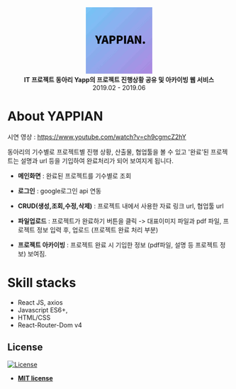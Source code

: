 <div align="center">
	<div><a href="[https://www.youtube.com/watch?v=ch9cgmcZ2hY](https://www.youtube.com/watch?v=ch9cgmcZ2hY)"><img src="./src/img/sample-photo.jpeg" title="mainphoto" alt="mainphoto" width="150px" height="150px"></a></div>
	<strong>IT 프로젝트 동아리 Yapp의 프로젝트 진행상황 공유 및 아카이빙 웹 서비스</strong>
	<div>2019.02 - 2019.06</div>
</div>

# About YAPPIAN

시연 영상 : https://www.youtube.com/watch?v=ch9cgmcZ2hY

동아리의 기수별로 프로젝트별 진행 상황, 산출물, 협업툴을 볼 수 있고 '완료’된 프로젝트는 설명과 url 등을 기입하여 완료처리가 되어 보여지게 됩니다.

- **메인화면** : 완료된 프로젝트를 기수별로 조회

- **로그인** : google로그인 api 연동

- **CRUD(생성,조회,수정,삭제)** : 프로젝트 내에서 사용한 자료 링크 url, 협업툴 url

- **파일업로드** : 프로젝트가 완료하기 버튼을 클릭 -> 대표이미지 파일과 pdf 파일, 프로젝트 정보 입력 후, 업로드 (프로젝트 완료 처리 부분)
- **프로젝트 아카이빙** : 프로젝트 완료 시 기입한 정보 (pdf파일, 설명 등 프로젝트 정보) 보여짐.

# Skill stacks 
- React JS, axios
- Javascript ES6+, 
- HTML/CSS
- React-Router-Dom v4

## License

[![License](http://img.shields.io/:license-mit-blue.svg?style=flat-square)](http://badges.mit-license.org)

- **[MIT license](http://opensource.org/licenses/mit-license.php)**
